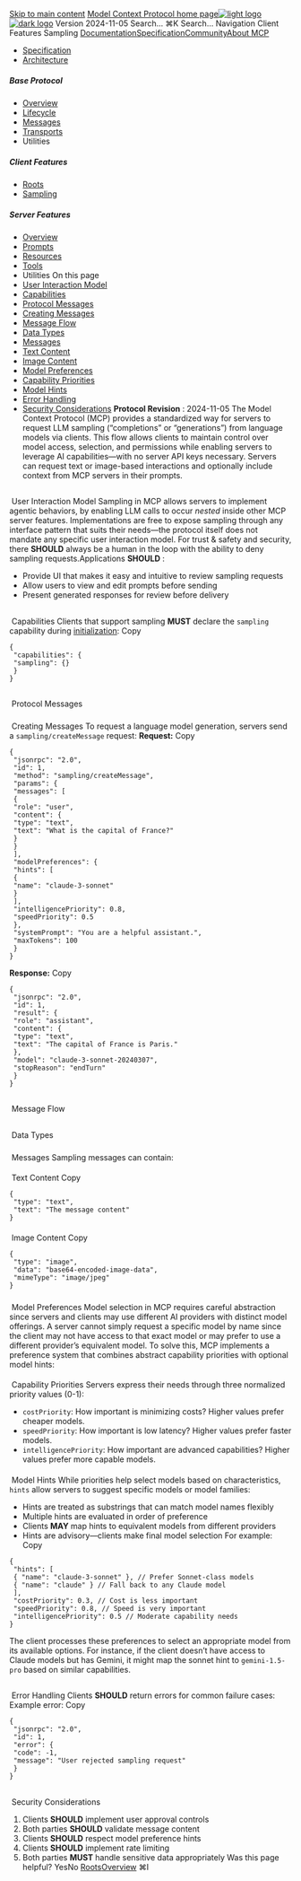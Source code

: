 [Skip to main content](#content-area)
[Model Context Protocol home page![light logo](https://mintcdn.com/mcp/4ZXF1PrDkEaJvXpn/logo/light.svg?fit=max&auto=format&n=4ZXF1PrDkEaJvXpn&q=85&s=4498cb8a57d574005f3dca62bdd49c95)![dark logo](https://mintcdn.com/mcp/4ZXF1PrDkEaJvXpn/logo/dark.svg?fit=max&auto=format&n=4ZXF1PrDkEaJvXpn&q=85&s=c0687c003f8f2cbdb24772ab4c8a522c)](/)
Version 2024-11-05
Search...
⌘K
Search...
Navigation
Client Features
Sampling
[Documentation](/docs/getting-started/intro)[Specification](/specification/2025-06-18)[Community](/community/communication)[About MCP](/about)
 * [Specification](/specification/2024-11-05)
 * [Architecture](/specification/2024-11-05/architecture)
##### Base Protocol
 * [Overview](/specification/2024-11-05/basic)
 * [Lifecycle](/specification/2024-11-05/basic/lifecycle)
 * [Messages](/specification/2024-11-05/basic/messages)
 * [Transports](/specification/2024-11-05/basic/transports)
 * Utilities
##### Client Features
 * [Roots](/specification/2024-11-05/client/roots)
 * [Sampling](/specification/2024-11-05/client/sampling)
##### Server Features
 * [Overview](/specification/2024-11-05/server)
 * [Prompts](/specification/2024-11-05/server/prompts)
 * [Resources](/specification/2024-11-05/server/resources)
 * [Tools](/specification/2024-11-05/server/tools)
 * Utilities
On this page
 * [User Interaction Model](#user-interaction-model)
 * [Capabilities](#capabilities)
 * [Protocol Messages](#protocol-messages)
 * [Creating Messages](#creating-messages)
 * [Message Flow](#message-flow)
 * [Data Types](#data-types)
 * [Messages](#messages)
 * [Text Content](#text-content)
 * [Image Content](#image-content)
 * [Model Preferences](#model-preferences)
 * [Capability Priorities](#capability-priorities)
 * [Model Hints](#model-hints)
 * [Error Handling](#error-handling)
 * [Security Considerations](#security-considerations)
**Protocol Revision** : 2024-11-05
The Model Context Protocol (MCP) provides a standardized way for servers to request LLM sampling (“completions” or “generations”) from language models via clients. This flow allows clients to maintain control over model access, selection, and permissions while enabling servers to leverage AI capabilities—with no server API keys necessary. Servers can request text or image-based interactions and optionally include context from MCP servers in their prompts.
## 
[​](#user-interaction-model)
User Interaction Model
Sampling in MCP allows servers to implement agentic behaviors, by enabling LLM calls to occur _nested_ inside other MCP server features. Implementations are free to expose sampling through any interface pattern that suits their needs—the protocol itself does not mandate any specific user interaction model.
For trust & safety and security, there **SHOULD** always be a human in the loop with the ability to deny sampling requests.Applications **SHOULD** :
 * Provide UI that makes it easy and intuitive to review sampling requests
 * Allow users to view and edit prompts before sending
 * Present generated responses for review before delivery
## 
[​](#capabilities)
Capabilities
Clients that support sampling **MUST** declare the `sampling` capability during [initialization](/specification/2024-11-05/basic/lifecycle#initialization):
Copy
```
{
 "capabilities": {
 "sampling": {}
 }
}
```
## 
[​](#protocol-messages)
Protocol Messages
### 
[​](#creating-messages)
Creating Messages
To request a language model generation, servers send a `sampling/createMessage` request: **Request:**
Copy
```
{
 "jsonrpc": "2.0",
 "id": 1,
 "method": "sampling/createMessage",
 "params": {
 "messages": [
 {
 "role": "user",
 "content": {
 "type": "text",
 "text": "What is the capital of France?"
 }
 }
 ],
 "modelPreferences": {
 "hints": [
 {
 "name": "claude-3-sonnet"
 }
 ],
 "intelligencePriority": 0.8,
 "speedPriority": 0.5
 },
 "systemPrompt": "You are a helpful assistant.",
 "maxTokens": 100
 }
}
```
**Response:**
Copy
```
{
 "jsonrpc": "2.0",
 "id": 1,
 "result": {
 "role": "assistant",
 "content": {
 "type": "text",
 "text": "The capital of France is Paris."
 },
 "model": "claude-3-sonnet-20240307",
 "stopReason": "endTurn"
 }
}
```
## 
[​](#message-flow)
Message Flow
## 
[​](#data-types)
Data Types
### 
[​](#messages)
Messages
Sampling messages can contain:
#### 
[​](#text-content)
Text Content
Copy
```
{
 "type": "text",
 "text": "The message content"
}
```
#### 
[​](#image-content)
Image Content
Copy
```
{
 "type": "image",
 "data": "base64-encoded-image-data",
 "mimeType": "image/jpeg"
}
```
### 
[​](#model-preferences)
Model Preferences
Model selection in MCP requires careful abstraction since servers and clients may use different AI providers with distinct model offerings. A server cannot simply request a specific model by name since the client may not have access to that exact model or may prefer to use a different provider’s equivalent model. To solve this, MCP implements a preference system that combines abstract capability priorities with optional model hints:
#### 
[​](#capability-priorities)
Capability Priorities
Servers express their needs through three normalized priority values (0-1):
 * `costPriority`: How important is minimizing costs? Higher values prefer cheaper models.
 * `speedPriority`: How important is low latency? Higher values prefer faster models.
 * `intelligencePriority`: How important are advanced capabilities? Higher values prefer more capable models.
#### 
[​](#model-hints)
Model Hints
While priorities help select models based on characteristics, `hints` allow servers to suggest specific models or model families:
 * Hints are treated as substrings that can match model names flexibly
 * Multiple hints are evaluated in order of preference
 * Clients **MAY** map hints to equivalent models from different providers
 * Hints are advisory—clients make final model selection
For example:
Copy
```
{
 "hints": [
 { "name": "claude-3-sonnet" }, // Prefer Sonnet-class models
 { "name": "claude" } // Fall back to any Claude model
 ],
 "costPriority": 0.3, // Cost is less important
 "speedPriority": 0.8, // Speed is very important
 "intelligencePriority": 0.5 // Moderate capability needs
}
```
The client processes these preferences to select an appropriate model from its available options. For instance, if the client doesn’t have access to Claude models but has Gemini, it might map the sonnet hint to `gemini-1.5-pro` based on similar capabilities.
## 
[​](#error-handling)
Error Handling
Clients **SHOULD** return errors for common failure cases: Example error:
Copy
```
{
 "jsonrpc": "2.0",
 "id": 1,
 "error": {
 "code": -1,
 "message": "User rejected sampling request"
 }
}
```
## 
[​](#security-considerations)
Security Considerations
 1. Clients **SHOULD** implement user approval controls
 2. Both parties **SHOULD** validate message content
 3. Clients **SHOULD** respect model preference hints
 4. Clients **SHOULD** implement rate limiting
 5. Both parties **MUST** handle sensitive data appropriately
Was this page helpful?
YesNo
[Roots](/specification/2024-11-05/client/roots)[Overview](/specification/2024-11-05/server)
⌘I